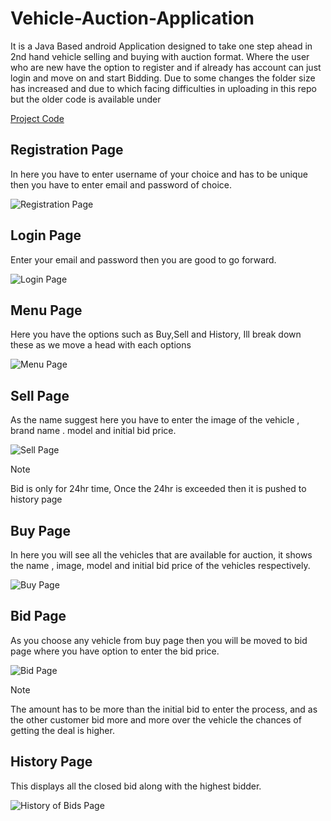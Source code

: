 # Vehicle-Auction-Application
It is a Java Based android Application designed to take one step ahead in 2nd hand vehicle selling and buying with auction  format. Where the user who are new have the option to register and if already has account can just login and move on and start Bidding.
Due to some changes the folder size has increased and due to which facing difficulties in uploading in this repo but the older code is available under 

[Project Code](https://github.com/Akshess/Project)


## Registration Page
In here you have to enter username of your choice and has to be unique then you have to enter email and password of choice.

![Registration Page](https://github.com/Akshess/Vehicle-Auction-Application/blob/main/Images/register.png)

## Login Page 
Enter your email and password then you are good to go forward.

![Login Page](https://github.com/Akshess/Vehicle-Auction-Application/blob/main/Images/login.png)

## Menu Page
Here you have the options such as Buy,Sell and History, Ill break down these as we move a head with each options


![Menu Page](https://github.com/Akshess/Vehicle-Auction-Application/blob/main/Images/menu.png)

## Sell Page
As the name suggest here you have to enter the image of the vehicle , brand name . model and initial bid price.

![Sell Page](https://github.com/Akshess/Vehicle-Auction-Application/blob/main/Images/sell.png)

>[!NOTE]
>Bid is only for 24hr time, Once the 24hr is exceeded then it is pushed to history page



## Buy Page
In here you will see all the vehicles that are available for auction, it shows the name , image, model and initial bid price of the vehicles respectively.

![Buy Page](https://github.com/Akshess/Vehicle-Auction-Application/blob/main/Images/buy.png)

## Bid Page
As you choose any vehicle from buy page then you will be moved to bid page where you have option to enter the bid price.


![Bid Page](https://github.com/Akshess/Vehicle-Auction-Application/blob/main/Images/Bidpage.png)

>[!NOTE]
>The amount has to be more than the initial bid to enter the process, and as the other customer bid more and more over the vehicle the chances of getting the deal is higher.

## History Page
This displays all the closed bid along with the highest bidder.

![History of Bids Page](https://github.com/Akshess/Vehicle-Auction-Application/blob/main/Images/historypage.png)





